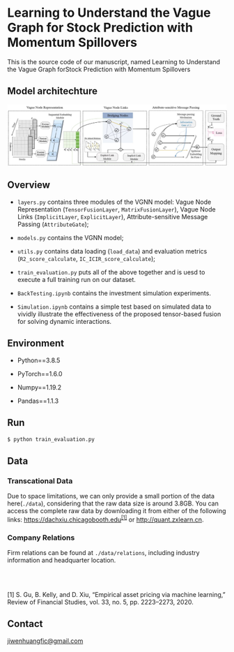 # Learning to Understand the Vague Graph for Stock Prediction with Momentum Spillovers
This is the source code of our manuscript, 
named Learning to Understand the Vague Graph forStock Prediction with Momentum Spillovers

## Model architechture
![image](./Pictures/model_architecture.jpeg) 

## Overview
* `layers.py` contains three modules of the VGNN model: Vague Node Representation (`TensorFusionLayer`, `MatrixFusionLayer`),
Vague Node Links (`ImplicitLayer`, `ExplicitLayer`), 
  Attribute-sensitive Message Passing (`AttributeGate`);
  
* `models.py` contains the VGNN model;

* `utils.py` contains data loading (`load_data`) 
  and evaluation metrics (`R2_score_calculate`, `IC_ICIR_score_calculate`);

* `train_evaluation.py` puts all of the above together and is uesd to execute
a full training run on our dataset.

* `BackTesting.ipynb` contains the investment simulation experiments.

* `Simulation.ipynb` contains a simple test based on simulated data to vividly illustrate the effectiveness of the proposed tensor-based
fusion for solving dynamic interactions.
## Environment
* Python==3.8.5 
  
* PyTorch==1.6.0 
  
* Numpy==1.19.2 
  
* Pandas==1.1.3

## Run
```
$ python train_evaluation.py 
```

## Data
### Transcational Data
Due to space limitations, we can only provide a small portion of the data here(`./data`), considering that the raw data size is around 3.8GB. You can access the complete raw data by downloading it from either of the following links: https://dachxiu.chicagobooth.edu<sup><a href="#ref1">[1]</a></sup> or http://quant.zxlearn.cn.

### Company Relations
Firm relations can be found at `./data/relations`, including industry information and headquarter location.

<br/>
<br/>



[1] <span name = "ref1">S. Gu, B. Kelly, and D. Xiu, “Empirical asset pricing via machine learning,” Review of Financial Studies, vol. 33, no. 5, pp. 2223–2273, 2020.</span>
 

## Contact
jiwenhuangfic@gmail.com

